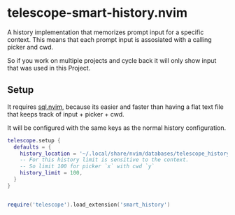 # telescope-smart-history.nvim

A history implementation that memorizes prompt input for a specific context.
This means that each prompt input is assosiated with a calling picker and cwd.

So if you work on multiple projects and cycle back it will only show input that
was used in this Project.

## Setup

It requires [sql.nvim](https://github.com/tami5/sql.nvim), because its easier
and faster than having a flat text file that keeps track of input + picker + cwd.

It will be configured with the same keys as the normal history configuration.

```lua
telescope.setup {
  defaults = {
    history_location = '~/.local/share/nvim/databases/telescope_history.sqlite3',
    -- For this history limit is sensitive to the context.
    -- So limit 100 for picker `x` with cwd `y`
    history_limit = 100,
  }
}


require('telescope').load_extension('smart_history')
```
